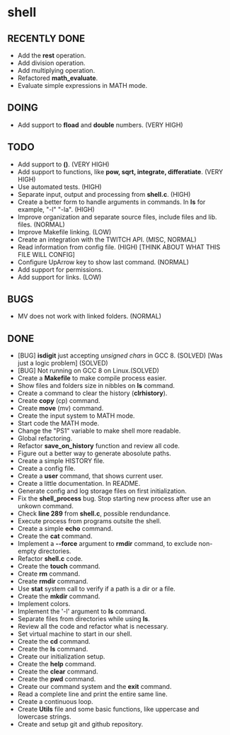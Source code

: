 # shell

## RECENTLY DONE

- Add the **rest** operation.
- Add division operation.
- Add multiplying operation.
- Refactored **math_evaluate**.
- Evaluate simple expressions in MATH mode.

## DOING

- Add support to **fload** and **double** numbers. (VERY HIGH)

## TODO

- Add support to **()**. (VERY HIGH)
- Add support to functions, like **pow, sqrt, integrate, differatiate**. (VERY HIGH)
- Use automated tests. (HIGH)
- Separate input, output and processing from **shell.c**. (HIGH)
- Create a better form to handle arguments in commands. In **ls** for example, "-l" "-la". (HIGH)
- Improve organization and separate source files, include files and lib. files. (NORMAL)
- Improve Makefile linking. (LOW)
- Create an integration with the TWITCH API. (MISC, NORMAL)
- Read information from config file. (HIGH) [THINK ABOUT WHAT THIS FILE WILL CONFIG]
- Configure UpArrow key to show last command. (NORMAL)
- Add support for permissions.
- Add support for links. (LOW)

## BUGS

- MV does not work with linked folders. (NORMAL)

## DONE

- [BUG] **isdigit** just accepting *unsigned chars* in GCC 8. (SOLVED) [Was just a logic problem] (SOLVED)
- [BUG] Not running on GCC 8 on Linux.(SOLVED)
- Create a **Makefile** to make compile process easier.
- Show files and folders size in nibbles on **ls** command.
- Create a command to clear the history (**clrhistory**).
- Create **copy** (cp) command.
- Create **move** (mv) command.
- Create the input system to MATH mode.
- Start code the MATH mode.
- Change the "PS1" variable to make shell more readable.
- Global refactoring.
- Refactor **save_on_history** function and review all code.
- Figure out a better way to generate abosolute paths.
- Create a simple HISTORY file.
- Create a config file.
- Create a **user** command, that shows current user.
- Create a little documentation. In README.
- Generate config and log storage files on first initialization.
- Fix the **shell_process** bug. Stop starting new process after use an unkown command.
- Check **line 289** from **shell.c**, possible rendundance.
- Execute process from programs outsite the shell.
- Create a simple **echo** command.
- Create the **cat** command.
- Implement a **--force** argument to **rmdir** command, to exclude non-empty directories.
- Refactor **shell.c** code.
- Create the **touch** command.
- Create **rm** command.
- Create **rmdir** command.
- Use **stat** system call to verify if a path is a dir or a file.
- Create the **mkdir** command.
- Implement colors.
- Implement the '-l' argument to **ls** command.
- Separate files from directories while using **ls**.
- Review all the code and refactor what is necessary.
- Set virtual machine to start in our shell.
- Create the **cd** command.
- Create the **ls** command.
- Create our initialization setup.
- Create the **help** command.
- Create the **clear** command.
- Create the **pwd** command.
- Create our command system and the **exit** command.
- Read a complete line and print the entire same line.
- Create a continuous loop.
- Create **Utils** file and some basic functions, like uppercase and lowercase strings.
- Create and setup git and github repository.
